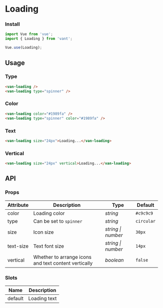 # Loading

### Install

```js
import Vue from 'vue';
import { Loading } from 'vant';

Vue.use(Loading);
```

## Usage

### Type

```html
<van-loading />
<van-loading type="spinner" />
```

### Color

```html
<van-loading color="#1989fa" />
<van-loading type="spinner" color="#1989fa" />
```

### Text

```html
<van-loading size="24px">Loading...</van-loading>
```

### Vertical

```html
<van-loading size="24px" vertical>Loading...</van-loading>
```

## API

### Props

| Attribute | Description | Type | Default |
|------|------|------|------|
| color | Loading color | *string* | `#c9c9c9` |
| type | Can be set to `spinner` | *string* | `circular` |
| size | Icon size | *string \| number* | `30px` |
| text-size | Text font size | *string \| number* | `14px` |
| vertical | Whether to arrange icons and text content vertically | *boolean* | `false` |

### Slots

| Name | Description |
|------|------|
| default | Loading text |
